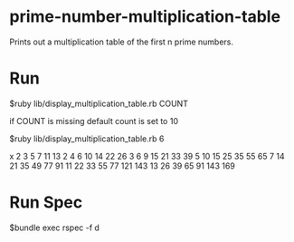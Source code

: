 prime-number-multiplication-table
=================================

Prints out a multiplication table of the  first n prime numbers.

Run
=================================
$ruby lib/display_multiplication_table.rb COUNT

if COUNT is missing default count is set to 10

$ruby lib/display_multiplication_table.rb 6

x		2		3		5		7		11	13
2		4		6		10	14	22	26
3		6		9		15	21	33	39
5		10	15	25	35	55	65
7		14	21	35	49	77	91
11	22	33	55	77	121	143
13	26	39	65	91	143	169


Run Spec
=================================
$bundle exec rspec -f d